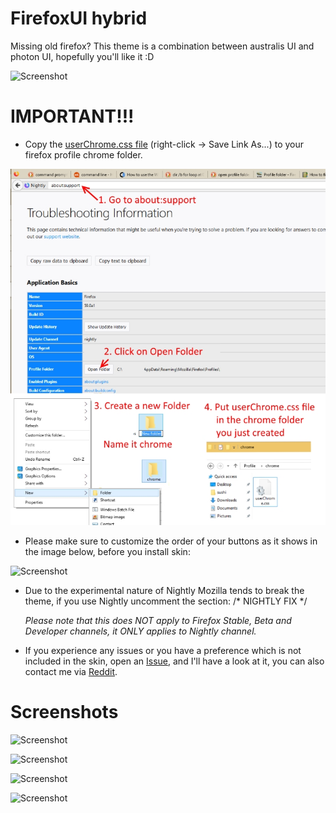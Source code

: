 # FirefoxUI hybrid
Missing old firefox?
This theme is a combination between australis UI and photon UI, hopefully you'll like it :D

![Screenshot](screenshotmain2.PNG)

# IMPORTANT!!!
- Copy the [userChrome.css file](https://raw.githubusercontent.com/axydavid/FirefoxUI/master/userChrome.css) (right-click -> Save Link As...) to your firefox profile chrome folder.

![Screenshot](instructions.jpg)


- Please make sure to customize the order of your buttons as it shows in the image below, before you install skin:

![Screenshot](screenshotrules.png)
- Due to the experimental nature of Nightly Mozilla tends to break the theme, if you use Nightly uncomment the section: 
  /* NIGHTLY FIX */

  *Please note that this does NOT apply to Firefox Stable, Beta and Developer channels, it ONLY applies to Nightly channel.*
  
- If you experience any issues or you have a preference which is not included in the skin, open an [Issue](https://github.com/axydavid/FirefoxUI/issues/new), and I'll have a look at it, you can also contact me via [Reddit](https://www.reddit.com/user/axy_david/).

# Screenshots
![Screenshot](screenshot1.PNG)

![Screenshot](screenshot2.PNG)

![Screenshot](image3.PNG)

![Screenshot](screenshotmain.PNG)
